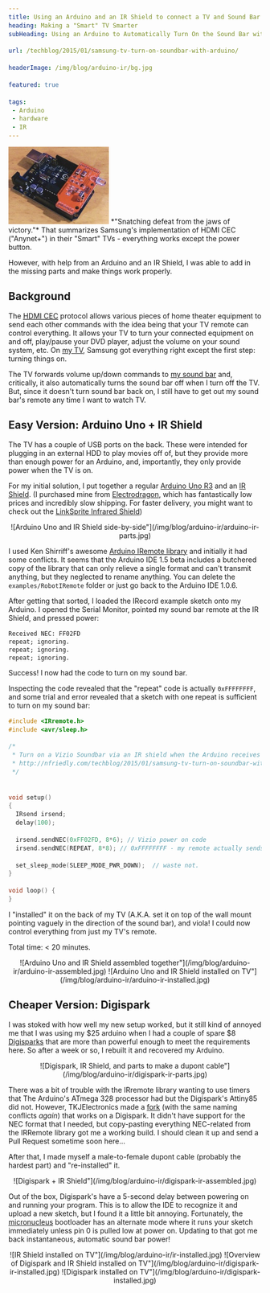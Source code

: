 ```yaml
---
title: Using an Arduino and an IR Shield to connect a TV and Sound Bar
heading: Making a "Smart" TV Smarter
subHeading: Using an Arduino to Automatically Turn On the Sound Bar with the TV

url: /techblog/2015/01/samsung-tv-turn-on-soundbar-with-arduino/

headerImage: /img/blog/arduino-ir/bg.jpg

featured: true

tags:
 - Arduino
 - hardware
 - IR
---
```


<style> center img { margin: 20px 0; } </style>

<img class="left" src="/img/blog/arduino-ir/arduino-ir-assembled-small.jpg" alt="Arduino Uno and IR Shield assembled" />
*"Snatching defeat from the jaws of victory."*
That summarizes Samsung's implementation of HDMI CEC ("Anynet+") in their "Smart" TVs - everything works except the power button.

However, with help from an Arduino and an IR Shield, I was able to add in the missing parts and make things work properly.

<!--more-->

## Background

The <abbr title="High-Definition Multimedia Interface Consumer Electronics Control">[HDMI CEC]</abbr>
protocol allows various pieces of home theater equipment to send each other commands with the idea being that your TV remote can control everything.
It allows your TV to turn your connected equipment on and off, play/pause your DVD player, adjust the volume on your sound system, etc.
On [my TV], Samsung got everything right except the first step: turning things on.

The TV forwards volume up/down commands to [my sound bar] and, critically, it also automatically turns the sound bar off when I turn off the TV.
But, since it doesn't turn sound bar back on, I still have to get out my sound bar's remote any time I want to watch TV.


## Easy Version: Arduino Uno + IR Shield

The TV has a couple of USB ports on the back. These were intended for plugging in an external HDD to play movies off of, but they provide more than enough power for an Arduino, and, importantly, they only provide power when the TV is on.

For my initial solution, I put together a regular [Arduino Uno R3] and an [IR Shield]. (I purchased mine from [Electrodragon], which has fantastically low prices and incredibly slow shipping.
For faster delivery, you might want to check out the [LinkSprite Infrared Shield])

<center>
![Arduino Uno and IR Shield side-by-side"](/img/blog/arduino-ir/arduino-ir-parts.jpg)
</center>

I used Ken Shirriff's awesome [Arduino IRemote library] and initially it had some conflicts.
It seems that the Arduino IDE 1.5 beta includes a butchered copy of the library that can only relieve a single format and can't transmit anything, but they neglected to rename anything.
You can delete the `examples/RobotIRemote` folder or just go back to the Arduino IDE 1.0.6.

After getting that sorted, I loaded the IRecord example sketch onto my Arduino. I opened the Serial Monitor, pointed my sound bar remote at the IR Shield, and pressed power:

```none
Received NEC: FF02FD
repeat; ignoring.
repeat; ignoring.
repeat; ignoring.
```

Success! I now had the code to turn on my sound bar.

Inspecting the code revealed that the "repeat" code is actually `0xFFFFFFFF`, and some trial and error revealed that a sketch with one repeat is sufficient to turn on my sound bar:

```c++
#include <IRremote.h>
#include <avr/sleep.h>

/*
 * Turn on a Vizio Soundbar via an IR shield when the Arduino receives power
 * http://nfriedly.com/techblog/2015/01/samsung-tv-turn-on-soundbar-with-arduino/
 */


void setup()
{
  IRsend irsend;
  delay(100);

  irsend.sendNEC(0xFF02FD, 8*6); // Vizio power on code
  irsend.sendNEC(REPEAT, 8*8); // 0xFFFFFFFF - my remote actually sends out 4 of these (?)

  set_sleep_mode(SLEEP_MODE_PWR_DOWN);  // waste not.
}

void loop() {
}
```

I "installed" it on the back of my TV (A.K.A. set it on top of the wall mount pointing vaguely in the direction of the sound bar), and viola! I could now control everything from just my TV's remote.

Total time: < 20 minutes.

<center>
![Arduino Uno and IR Shield assembled together"](/img/blog/arduino-ir/arduino-ir-assembled.jpg)
![Arduino Uno and IR Shield installed on TV"](/img/blog/arduino-ir/arduino-ir-installed.jpg)
</center>



## Cheaper Version: Digispark

I was stoked with how well my new setup worked, but it still kind of annoyed me that I was using my $25 arduino when I had a couple of spare $8 [Digisparks] that are more than powerful enough to meet the requirements here.
So after a week or so, I rebuilt it and recovered my Arduino.

<center>
![Digispark, IR Shield, and parts to make a dupont cable"](/img/blog/arduino-ir/digispark-ir-parts.jpg)
</center>

There was a bit of trouble with the IRremote library wanting to use timers that The Arduino's ATmega 328 processor had but the Digispark's Attiny85 did not.
However, TKJElectronics made a [fork](https://github.com/TKJElectronics/ATtinyRemote) (with the same naming conflicts *again*) that works on a Digispark.
It didn't have support for the NEC format that I needed, but copy-pasting everything NEC-related from the IRRemote library got me a working build.
I should clean it up and send a Pull Request sometime soon here...

After that, I made myself a male-to-female dupont cable (probably the hardest part) and "re-installed" it.

<center>
![Digispark + IR Shield"](/img/blog/arduino-ir/digispark-ir-assembled.jpg)
</center>

Out of the box, Digispark's have a 5-second delay between powering on and running your program. This is to allow the IDE to recognize it and upload a new sketch, but I found it a little bit annoying.
Fortunately, the [micronucleus] bootloader has an alternate mode where it runs your sketch immediately unless pin 0 is pulled low at power on.
Updating to that got me back instantaneous, automatic sound bar power!

<center>
![IR Shield installed on TV"](/img/blog/arduino-ir/ir-installed.jpg)
![Overview of Digispark and IR Shield installed on TV"](/img/blog/arduino-ir/digispark-ir-installed.jpg)
![Digispark installed on TV"](/img/blog/arduino-ir/digispark-installed.jpg)
</center>


[HDMI CEC]: https://en.wikipedia.org/wiki/HDMI#CEC
[my TV]: http://www.amazon.com/gp/product/B007BG4F5C/ref=as_li_tl?ie=UTF8&camp=1789&creative=390957&creativeASIN=B007BG4F5C&linkCode=as2&tag=nfriedly-20&linkId=XLTMI57TA3XPSFQ3
[my sound bar]: http://www.amazon.com/gp/product/B005P99KX4/ref=as_li_tl?ie=UTF8&camp=1789&creative=390957&creativeASIN=B007BG4F5C&linkCode=as2&tag=nfriedly-20&linkId=XLTMI57TA3XPSFQ3
[Arduino Uno R3]: http://www.amazon.com/gp/product/B006H06TVG/ref=as_li_tl?ie=UTF8&camp=1789&creative=390957&creativeASIN=B006H06TVG&linkCode=as2&tag=nfriedly-20&linkId=65LVBGKDBEAGVMAO
[Electrodragon]: http://www.electrodragon.com/
[IR Shield]: http://www.electrodragon.com/product/arduino-ir-infrared-shield/
[LinkSprite Infrared Shield]: http://store.linksprite.com/linksprite-infrared-shield-for-arduino/
[Arduino IRemote library]: https://github.com/shirriff/Arduino-IRremote
[Digisparks]: http://digistump.com/products/1
[micronucleus]: https://github.com/micronucleus/micronucleus
